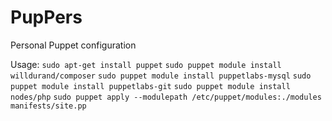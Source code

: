 PupPers
====

Personal Puppet configuration

Usage:
`sudo apt-get install puppet`
`sudo puppet module install willdurand/composer`
`sudo puppet module install puppetlabs-mysql`
`sudo puppet module install puppetlabs-git`
`sudo puppet module install nodes/php`
`sudo puppet apply --modulepath /etc/puppet/modules:./modules manifests/site.pp`
